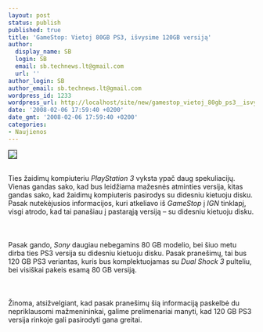 ```yaml
---
layout: post
status: publish
published: true
title: 'GameStop: Vietoj 80GB PS3, išvysime 120GB versiją'
author:
  display_name: SB
  login: SB
  email: sb.technews.lt@gmail.com
  url: ''
author_login: SB
author_email: sb.technews.lt@gmail.com
wordpress_id: 1233
wordpress_url: http://localhost/site/new/gamestop_vietoj_80gb_ps3__isvysime_120gb_versija/
date: '2008-02-06 17:59:40 +0200'
date_gmt: '2008-02-06 17:59:40 +0200'
categories:
- Naujienos
---
```

<div class="imgright"><img src="http://tbn0.google.com/images?q=tbn:T0Cavh8jttp9BM:http://uk.gizmodo.com/playstation3_20_60.jpg" border="1"></div>
<p><br>Ties žaidimų kompiuteriu <i>PlayStation 3</i> vyksta ypač daug spekuliacijų. Vienas gandas sako, kad bus leidžiama mažesnės atminties versija, kitas gandas sako, kad žaidimų kompiuteris pasirodys su didesniu kietuoju disku. Pasak nutekėjusios informacijos, kuri atkeliavo iš <i>GameStop</i> į <i>IGN</i> tinklapį, visgi atrodo, kad tai panašiau į pastarąją versiją – su didesniu kietuoju disku.<br />
<br><br />
<br>Pasak gando, <i>Sony</i> daugiau nebegamins 80 GB modelio, bei šiuo metu dirba ties PS3 versija su didesniu kietuoju disku. Pasak pranešimų, tai bus 120 GB PS3 veriantas, kuris bus komplektuojamas su <i>Dual Shock 3</i> pulteliu, bei visiškai pakeis esamą 80 GB versiją.<br />
<br><br />
<br>Žinoma, atsižvelgiant, kad pasak pranešimų šią informaciją paskelbė du nepriklausomi mažmenininkai, galime prelimenariai manyti, kad 120 GB PS3 versija rinkoje gali pasirodyti gana greitai.<br />
<br></p>
